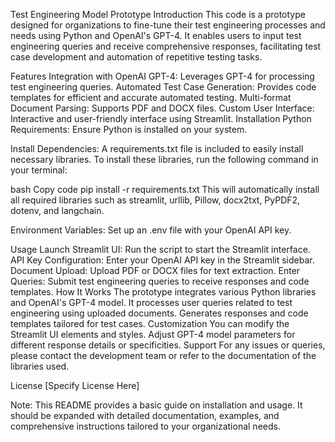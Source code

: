Test Engineering Model Prototype
Introduction
This code is a prototype designed for organizations to fine-tune their test engineering processes and needs using Python and OpenAI's GPT-4. It enables users to input test engineering queries and receive comprehensive responses, facilitating test case development and automation of repetitive testing tasks.

Features
Integration with OpenAI GPT-4: Leverages GPT-4 for processing test engineering queries.
Automated Test Case Generation: Provides code templates for efficient and accurate automated testing.
Multi-format Document Parsing: Supports PDF and DOCX files.
Custom User Interface: Interactive and user-friendly interface using Streamlit.
Installation
Python Requirements: Ensure Python is installed on your system.

Install Dependencies: A requirements.txt file is included to easily install necessary libraries. To install these libraries, run the following command in your terminal:

bash
Copy code
pip install -r requirements.txt
This will automatically install all required libraries such as streamlit, urllib, Pillow, docx2txt, PyPDF2, dotenv, and langchain.

Environment Variables: Set up an .env file with your OpenAI API key.

Usage
Launch Streamlit UI: Run the script to start the Streamlit interface.
API Key Configuration: Enter your OpenAI API key in the Streamlit sidebar.
Document Upload: Upload PDF or DOCX files for text extraction.
Enter Queries: Submit test engineering queries to receive responses and code templates.
How It Works
The prototype integrates various Python libraries and OpenAI's GPT-4 model.
It processes user queries related to test engineering using uploaded documents.
Generates responses and code templates tailored for test cases.
Customization
You can modify the Streamlit UI elements and styles.
Adjust GPT-4 model parameters for different response details or specificities.
Support
For any issues or queries, please contact the development team or refer to the documentation of the libraries used.

License
[Specify License Here]

Note: This README provides a basic guide on installation and usage. It should be expanded with detailed documentation, examples, and comprehensive instructions tailored to your organizational needs.
